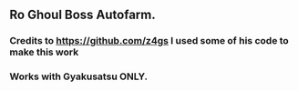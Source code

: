 ## Ro Ghoul Boss Autofarm.
### Credits to https://github.com/z4gs I used some of his code to make this work
### Works with Gyakusatsu ONLY.
